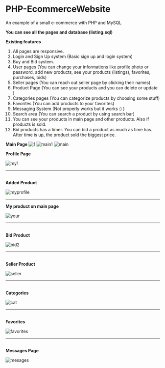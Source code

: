 # PHP-EcommerceWebsite
 An example of a small e-commerce with PHP and MySQL
 
 <b>You can see all the pages and database (listing.sql)</b>
 
 <b>Existing features</b>
   
 1. All pages are responsive.
 2. Login and Sign Up system (Basic sign up and login system)
 3. Buy and Bid system.
 3. User pages (You can change your informations like profile photo or password, add new products, see your products (listings), favorites, purchases, bids)
 4. Seller pages (You can reach out seller page by clicking their names)
 5. Product Page (You can see your products and you can delete or update )
 5. Categories pages (You can categorize products by choosing some stuff)
 6. Favorites (You can add products to your favorites)
 7. Messaging System (Not properly works but it works :) )
 8. Search area (You can search a product by using search bar)
 9. You can see your products in main page and other products. Also if products is sold.
 10. Bid products has a timer. You can bid a product as much as time has. After time is up, the product sold the biggest price.

<b>Main Page</b>
![1](https://user-images.githubusercontent.com/70773825/227023443-ed502a10-9e6a-48f9-816a-dea8571d2c3f.png)
![main1](https://user-images.githubusercontent.com/70773825/227026488-00b1d67c-d7ff-48a9-8d3f-35008b926724.png)
![main](https://user-images.githubusercontent.com/70773825/227026509-88acd51b-d8bc-439f-a04e-72abb7d9a08e.png)
<br>

<b>Profile Page</b>

![my1](https://user-images.githubusercontent.com/70773825/227026025-6da172df-fb53-479b-9e4e-eec6ca93a3d5.png)

<hr>
<br>
<b>Added Product</b>

![myprofile](https://user-images.githubusercontent.com/70773825/227026225-943ef4c8-2a68-4126-bc72-9f7c1b2925cb.png)
<hr>
<b>My product on main page</b>

![your](https://user-images.githubusercontent.com/70773825/227026903-c8174c99-33d2-4ec8-adb7-287c12e0d545.png)
<hr>
<br>
<b>Bid Product</b>

![bid2](https://user-images.githubusercontent.com/70773825/227027078-69e5f269-02ea-4f29-a813-ba3018fea762.png)
<hr>
<br>
<b>Seller Product</b>

![seller](https://user-images.githubusercontent.com/70773825/227027156-26006709-07d9-4525-b0eb-f149cf8441eb.png)
<hr>
<br>
<b>Categories</b>

![cat](https://user-images.githubusercontent.com/70773825/227027240-9b51e053-aa9c-4d80-9194-a752f643101e.png)
<hr>
<br>
<b>Favorites</b>

![favorites](https://user-images.githubusercontent.com/70773825/227027421-9b910d76-1d44-43c5-92c8-e94a8d396b51.png)
<hr>
<br>
<b>Messages Page</b>

![mesages](https://user-images.githubusercontent.com/70773825/227028278-5144f8bd-81c1-415c-b0f6-970f4f12d026.png)
